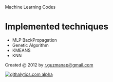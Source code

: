 Machine Learning Codes

Implemented techniques
======================

- MLP BackPropagation
- Genetic Algorithm
- KMEANS
- KNN

Created @ 2012 by r.guzmanap@gmail.com

[![githalytics.com alpha](https://cruel-carlota.pagodabox.com/2b78ed8a805e3a35945d9d278a808208 "githalytics.com")](http://githalytics.com/rgap/rgap-Machine-Learning-Codes)
